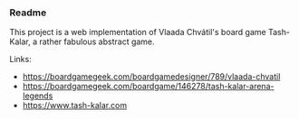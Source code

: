 ### Readme
This project is a web implementation of Vlaada Chvátil's
board game Tash-Kalar, a rather fabulous abstract game.

Links:
- https://boardgamegeek.com/boardgamedesigner/789/vlaada-chvatil
- https://boardgamegeek.com/boardgame/146278/tash-kalar-arena-legends
- https://www.tash-kalar.com
